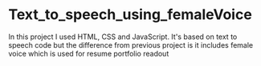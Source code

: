 # Text_to_speech_using_femaleVoice
In this project I used HTML, CSS and JavaScript. It's based on text to speech code but the difference from previous project is it includes female voice which is used for resume portfolio readout  
